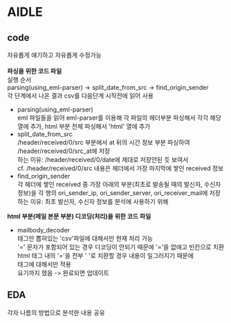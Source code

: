 # AIDLE

## code
자유롭게 얘기하고 자유롭게 수정가능
<br><br>**파싱을 위한 코드 파일**
<br>실행 순서
<br>parsing(using_eml-parser) -> split_date_from_src -> find_origin_sender
<br>각 단계에서 나온 결과 csv를 다음단계 시작전에 읽어 사용

- parsing(using_eml-parser) 
<br> eml 파일들을 읽어 eml-parser를 이용해 각 파일의 헤더부분 파싱해서 각각 해당 열에 추가, html 부분 전체 파싱해서 'html' 열에 추가
- split_date_from_src
<br> /header/received/0/src 부분에서 at 뒤의 시간 정보 부분 파싱하여 /header/received/0/src_at에 저장
<br> 하는 이유: /header/received/0/date에 제대로 저장안된 듯 보여서
<br> cf. /header/received/0/src 내용은 헤더에서 가장 마지막에 쌓인 received 정보
- find_origin_sender
<br> 각 헤더에 쌓인 received 중 가장 아래의 부분(최초로 발송될 때의 발신자, 수신자 정보)을 각 행의 ori_sender_ip, ori_sender_server, ori_receiver_mail에 저장
<br> 하는 이유: 최초 발신자, 수신자 정보를 분석에 사용하기 위해

**html 부분(메일 본문 부분) 디코딩(처리)을 위한 코드 파일**
- mailbody_decoder
<br> <html>태그만 뽑혀있는 'csv'파일에 대해서만 현재 처리 가능
<br> '=' 문자가 포함되어 있는 경우 디코딩이 안되기 때문에 '='을 없애고 빈칸으로 치환
<br> html 태그 내의 '='을 전부 ' '로 치환할 경우 내용이 일그러지기 때문에 <div>태그에 대해서만 적용
<br> 요기까지 했음 -> 완료되면 업데이트

## EDA
각자 나름의 방법으로 분석한 내용 공유
